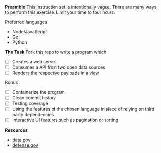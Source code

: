 
**Preamble**
This instruction set is intentionally vague. There are many ways to perform this exercise. Limit your time to four hours.

Preferred languages
- Node/JavaScript
- Go
- Python

**The Task**
Fork this repo to write a program which
- [ ] Creates a web server
- [ ] Consumes a API from two open data sources
- [ ] Renders the respective payloads in a view

Bonus
- [ ] Containerize the program
- [ ] Clean commit history
- [ ] Testing coverage
- [ ] Using the features of the chosen language in place of relying on third party dependencies
- [ ] Interactive UI features such as pagination or sorting

**Resources**
- [data.gov](https://catalog.data.gov/dataset)
- [defense.gov](https://www.defense.gov/data.json)